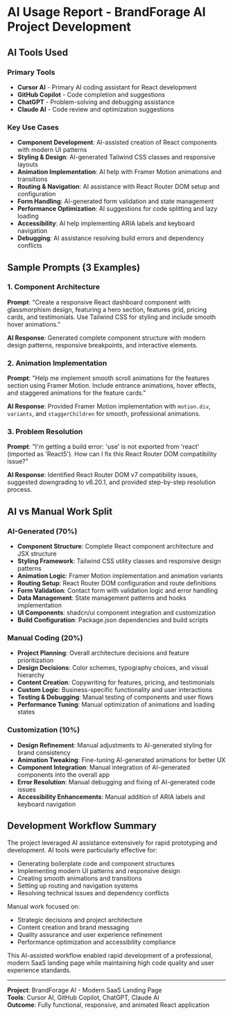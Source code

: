 # AI Usage Report - BrandForage AI Project Development

## AI Tools Used

### Primary Tools
- **Cursor AI** - Primary AI coding assistant for React development
- **GitHub Copilot** - Code completion and suggestions
- **ChatGPT** - Problem-solving and debugging assistance
- **Claude AI** - Code review and optimization suggestions

### Key Use Cases
- **Component Development**: AI-assisted creation of React components with modern UI patterns
- **Styling & Design**: AI-generated Tailwind CSS classes and responsive layouts
- **Animation Implementation**: AI help with Framer Motion animations and transitions
- **Routing & Navigation**: AI assistance with React Router DOM setup and configuration
- **Form Handling**: AI-generated form validation and state management
- **Performance Optimization**: AI suggestions for code splitting and lazy loading
- **Accessibility**: AI help implementing ARIA labels and keyboard navigation
- **Debugging**: AI assistance resolving build errors and dependency conflicts

## Sample Prompts (3 Examples)

### 1. Component Architecture
**Prompt**: "Create a responsive React dashboard component with glassmorphism design, featuring a hero section, features grid, pricing cards, and testimonials. Use Tailwind CSS for styling and include smooth hover animations."

**AI Response**: Generated complete component structure with modern design patterns, responsive breakpoints, and interactive elements.

### 2. Animation Implementation
**Prompt**: "Help me implement smooth scroll animations for the features section using Framer Motion. Include entrance animations, hover effects, and staggered animations for the feature cards."

**AI Response**: Provided Framer Motion implementation with `motion.div`, `variants`, and `staggerChildren` for smooth, professional animations.

### 3. Problem Resolution
**Prompt**: "I'm getting a build error: 'use' is not exported from 'react' (imported as 'React5'). How can I fix this React Router DOM compatibility issue?"

**AI Response**: Identified React Router DOM v7 compatibility issues, suggested downgrading to v6.20.1, and provided step-by-step resolution process.

## AI vs Manual Work Split

### AI-Generated (70%)
- **Component Structure**: Complete React component architecture and JSX structure
- **Styling Framework**: Tailwind CSS utility classes and responsive design patterns
- **Animation Logic**: Framer Motion implementation and animation variants
- **Routing Setup**: React Router DOM configuration and route definitions
- **Form Validation**: Contact form with validation logic and error handling
- **Data Management**: State management patterns and hooks implementation
- **UI Components**: shadcn/ui component integration and customization
- **Build Configuration**: Package.json dependencies and build scripts

### Manual Coding (20%)
- **Project Planning**: Overall architecture decisions and feature prioritization
- **Design Decisions**: Color schemes, typography choices, and visual hierarchy
- **Content Creation**: Copywriting for features, pricing, and testimonials
- **Custom Logic**: Business-specific functionality and user interactions
- **Testing & Debugging**: Manual testing of components and user flows
- **Performance Tuning**: Manual optimization of animations and loading states

### Customization (10%)
- **Design Refinement**: Manual adjustments to AI-generated styling for brand consistency
- **Animation Tweaking**: Fine-tuning AI-generated animations for better UX
- **Component Integration**: Manual integration of AI-generated components into the overall app
- **Error Resolution**: Manual debugging and fixing of AI-generated code issues
- **Accessibility Enhancements**: Manual addition of ARIA labels and keyboard navigation

## Development Workflow Summary

The project leveraged AI assistance extensively for rapid prototyping and development. AI tools were particularly effective for:
- Generating boilerplate code and component structures
- Implementing modern UI patterns and responsive design
- Creating smooth animations and transitions
- Setting up routing and navigation systems
- Resolving technical issues and dependency conflicts

Manual work focused on:
- Strategic decisions and project architecture
- Content creation and brand messaging
- Quality assurance and user experience refinement
- Performance optimization and accessibility compliance

This AI-assisted workflow enabled rapid development of a professional, modern SaaS landing page while maintaining high code quality and user experience standards.

---

**Project**: BrandForage AI - Modern SaaS Landing Page   
**Tools**: Cursor AI, GitHub Copilot, ChatGPT, Claude AI  
**Outcome**: Fully functional, responsive, and animated React application 